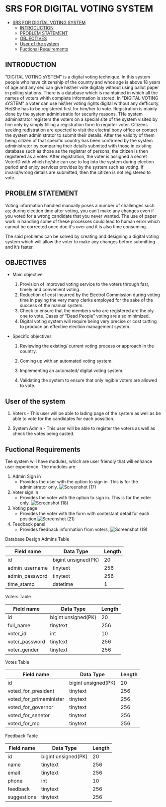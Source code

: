 # SRS FOR DIGITAL VOTING SYSTEM

- [SRS FOR DIGITAL VOTING SYSTEM](#srs-for-digital-voting-system)
  - [INTRODUCTION](#introduction)
  - [PROBLEM STATEMENT](#problem-statement)
  - [OBJECTIVES](#objectives)
  - [User of the system](#user-of-the-system)
  - [Fuctional Requirements](#fuctional-requirements)

## INTRODUCTION

"DIGITAL VOTING sYSTEM" is a digital voting technique. In this system people who have citizenship of the country and whos age is above 18 years of age and any sec can give his\her vote digitaly without using ballot paper in polling stations.
There is a database which is maintained in which all the names of voters whith complete information is stored.
In "DIGITAL VOTING sYSTEM" a voter can use his\her voting rights digital without any defficulty. He\She has to be registered first for him/her to vote. Registration is mainly done by the system administratio for security reasons. THe system administrator registers the voters on a special site of the system visited by him only by simply filling a registration form to regidter voter. Citizens seeking redistration are epected to visit the electral body office or contact the system administrator to submit their details. After the validity of them being citizen of that specific country has been confirmed by the system administrator by comparing their details submited with those in existing database such as those as the registrar of persons, the citizen is then registered as a voter.
After registration, the voter is assigned a secret VoterID with which he/she can use to log into the system during election period and enjoy services provides by the system such as voting. If invalid/wrong details are submitted, then the citizen is not registered to vote.

## PROBLEM STATEMENT

Voting information handled manually poses a number of challenges such as; during election time after voting, you can’t make any changes even if you voted for a wrong candidate that you never wanted. The use of paper work in handling some of these processes could lead to human error which cannot be corrected once doe it's over and it is also time consuming.

The said problems can be solved by creating and designing a digital voting system which will allow the voter to make any changes before submitting and it’s faster.

## OBJECTIVES

- Main objective
  1. Provision of improved voting service to the voters through fasr, timely and convenient voting.
  2. Reduction of cost incurred by the Electrol Commission during voting time in paying the very many clerks employed for the sake of the success of the manual system.
  3. Check to ensure that the members who are registered are the oly one to vote. Cases of "Dead People" voting are also minimized.
  4. Digital voting system will require being very precise or cost cutting to produce an effective election management system.

- Specific objectives
  1. Reviewing the existing/ current voting process or approach in the country.

  2. Coming up with an automated voting system.

  3. Implementing an automated/ digital voting system.

  4. Validating the system to ensure that only legible voters are allowed to vote.
  
## User of the system

 1. Voters - This user will be able to lading page of the system as well as be able to vote for the candidates for each possition.

 2. System Admin - This user will be able to register the voters as well as check the votes being casted.

## Fuctional Requirements

Tee system will have modules, which are user friendly that will enhance user experience. The modules are:

1. Admin Sign in
   - Provides the user with the option to sign in. This is for the administrator only.
  ![Screenshot (17)](https://user-images.githubusercontent.com/72855022/126981872-c1897b6e-bc4b-4b76-b800-1c46f5fddde2.png)
2. Voter sign in
   - Provides the voter with the option to sign in. This is for the voter only.
  ![Screenshot (18)](https://user-images.githubusercontent.com/72855022/126981946-8ce66b51-6a9a-4d24-865d-c65fad06c24d.png)
3. Voting page
   - Provides the voter with the form with contestant detail for each position.![Screenshot (21)](https://user-images.githubusercontent.com/72855022/126982133-018f76c8-6ab6-4f31-bfe2-b3a8c0e77a89.png)
4. Feedback panel
   - Provides feedback information from voters,
   ![Screenshot (19)](https://user-images.githubusercontent.com/72855022/126982279-94ebb740-ba64-40d0-955f-fe7c381b3ae9.png)
   
Database Design
   Admins Table
   
  | Field name   | Data Type          | Length |
  |--------------|--------------------|--------|
  | id           |bigint unsigned(PK) | 20     |
  |admin_username|tinytext            |256     |
  |admin_password|tinytext            |256     |
  |time_stamp    |datetime            |1       |
   
   Voters Table
   
  | Field name   | Data Type          | Length |
  |--------------|--------------------|--------|
  | id           |bigint unsigned(PK) | 20     |
  |full_name     |tinytext            |256     |
  |voter_id      |int                 |10      |
  |voter_password|tinytext            | 256    |
  |voter_gender  |tinytext            |256     |
  
   Votes Table
   
  |Field name             | Data Type          | Length |
  |-----------------------|--------------------|--------|
  | id                    |bigint unsigned(PK) | 20     |
  |voted_for_president    |tinytext            |256     |
  |voted_for_primeminister|tinytext            |256     |
  |voted_for_governor     |tinytext            | 256    |
  |voted_for_senetor      |tinytext            |256     |
  |voted_for_mp           |tinytext            |256     |
  
   Feedback Table
   
  |Field name  | Data Type          | Length |
  |------------|--------------------|--------|
  | id         |bigint unsigned(PK) | 20     |
  |name        |tinytext            |256     |
  |	email      |tinytext            |256     |
  |phone       |int                 | 10     |
  |	feedback   |tinytext            |256     |
  |suggestions |tinytext            |256     |
  
   
   
   

